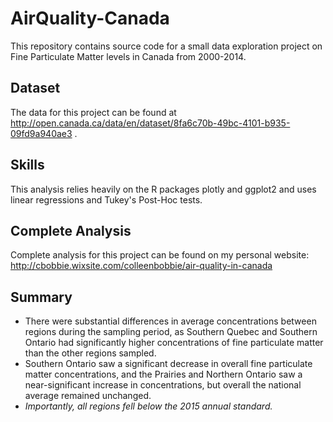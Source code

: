 # AirQuality-Canada
This repository contains source code for a small data exploration project on Fine Particulate Matter levels in Canada from 2000-2014.

## Dataset
The data for this project can be found at http://open.canada.ca/data/en/dataset/8fa6c70b-49bc-4101-b935-09fd9a940ae3 .

## Skills
This analysis relies heavily on the R packages plotly and ggplot2 and uses linear regressions and Tukey's Post-Hoc tests.

## Complete Analysis
Complete analysis for this project can be found on my personal website: http://cbobbie.wixsite.com/colleenbobbie/air-quality-in-canada

## Summary
  * There were substantial differences in average concentrations between regions during the sampling period, as Southern Quebec and Southern Ontario had significantly higher concentrations of fine particulate matter than the other regions sampled. 
  * Southern Ontario saw a significant decrease in overall fine particulate matter concentrations, and the Prairies and Northern Ontario saw a near-significant increase in concentrations, but overall the national average remained unchanged.
  * *Importantly, all regions fell below the 2015 annual standard.*
